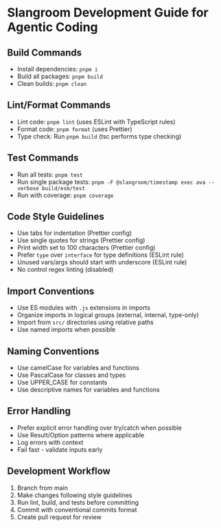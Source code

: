 # Slangroom Development Guide for Agentic Coding

## Build Commands
- Install dependencies: `pnpm i`
- Build all packages: `pnpm build`
- Clean builds: `pnpm clean`

## Lint/Format Commands
- Lint code: `pnpm lint` (uses ESLint with TypeScript rules)
- Format code: `pnpm format` (uses Prettier)
- Type check: Run `pnpm build` (tsc performs type checking)

## Test Commands
- Run all tests: `pnpm test`
- Run single package tests: `pnpm -F @slangroom/timestamp exec ava --verbose build/esm/test`
- Run with coverage: `pnpm coverage`

## Code Style Guidelines
- Use tabs for indentation (Prettier config)
- Use single quotes for strings (Prettier config)
- Print width set to 100 characters (Prettier config)
- Prefer `type` over `interface` for type definitions (ESLint rule)
- Unused vars/args should start with underscore (ESLint rule)
- No control regex linting (disabled)

## Import Conventions
- Use ES modules with `.js` extensions in imports
- Organize imports in logical groups (external, internal, type-only)
- Import from `src/` directories using relative paths
- Use named imports when possible

## Naming Conventions
- Use camelCase for variables and functions
- Use PascalCase for classes and types
- Use UPPER_CASE for constants
- Use descriptive names for variables and functions

## Error Handling
- Prefer explicit error handling over try/catch when possible
- Use Result/Option patterns where applicable
- Log errors with context
- Fail fast - validate inputs early

## Development Workflow
1. Branch from main
2. Make changes following style guidelines
3. Run lint, build, and tests before committing
4. Commit with conventional commits format
5. Create pull request for review